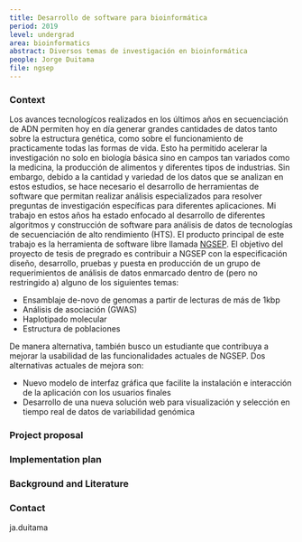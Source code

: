 ```yaml
---
title: Desarrollo de software para bioinformática
period: 2019
level: undergrad
area: bioinformatics
abstract: Diversos temas de investigación en bioinformática
people: Jorge Duitama
file: ngsep
---
```


### Context
Los avances tecnologícos realizados en los últimos años en secuenciación de ADN permiten hoy en día generar grandes cantidades de datos tanto sobre la estructura genética, como sobre el funcionamiento de practicamente todas las formas de vida. Esto ha permitido acelerar la investigación no solo en biología básica sino en campos tan variados como la medicina, la producción de alimentos y diferentes tipos de industrias. Sin embargo, debido a la cantidad y variedad de los datos que se analizan en estos estudios, se hace necesario el desarrollo de herramientas de software que permitan realizar análisis especializados para resolver preguntas de investigación específicas para diferentes aplicaciones. Mi trabajo en estos años ha estado enfocado al desarrollo de diferentes algoritmos y construcción de software para análisis de datos de tecnologías de secuenciación de alto rendimiento (HTS). El producto principal de este trabajo es la herramienta de software libre llamada [NGSEP](https://sourceforge.net/p/ngsep/wiki/Home/). El objetivo del proyecto de tesis de pregrado es contribuir a NGSEP con la especificación diseño, desarrollo, pruebas y puesta en producción de un grupo de requerimientos de análisis de datos enmarcado dentro de (pero no restringido a) alguno de los siguientes temas:

- Ensamblaje de-novo de genomas a partir de lecturas de más de 1kbp
- Análisis de asociación (GWAS)
- Haplotipado molecular
- Estructura de poblaciones

De manera alternativa, también busco un estudiante que contribuya a mejorar la usabilidad de las funcionalidades actuales de NGSEP. Dos alternativas actuales de mejora son:

- Nuevo modelo de interfaz gráfica que facilite la instalación e interacción de la aplicación con los usuarios finales
- Desarrollo de una nueva solución web para visualización y selección en tiempo real de datos de variabilidad genómica


### Project proposal



### Implementation plan


### Background and Literature


### Contact
ja.duitama
